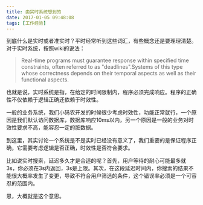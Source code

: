 ```yaml
---
title: 由实时系统想到的
date: 2017-01-05 09:48:08
tags: [工作经验]
---
```


到底什么是实时或者准实时？平时经常听到这些词汇，有些概念还是要理理清楚。  
对于实时系统，按照wiki的说法：
> Real-time programs must guarantee response within specified time constraints, often referred to as "deadlines".Systems of this type whose correctness depends on their temporal aspects as well as their functional aspects. 
> 

也就是说，实时系统是指，在给定的时间限制内，程序必须完成响应。程序的正确性不仅依赖于逻辑正确还依赖于时效性。  
<!-- more -->  
一般的业务系统，我们小码农开发的时候很少考虑时效性，功能正常就行，一个原因是我们默认访问数据库，数据库响应10ms以内，另一个原因是一般的业务对时效性要求不高，能容忍一定的脏数据。
  
到这里，其实讨论一个系统是不是实时已经没有意义了，我们重要的是保证程序正确，它需要考虑逻辑是否正确，时效性是否符合要求。
  
比如说实时搜索，延迟多久才是合适的呢？首先，用户等待的耐心可能最多就3s，你必须在3s内返回，3s是上限。其次，在这段延迟时间内，你搜索的结果不能很大概率发生了变更，导致不符合用户筛选的条件，这个错误率必须是一个可容忍的范围内。

恩，大概就是这个意思。






